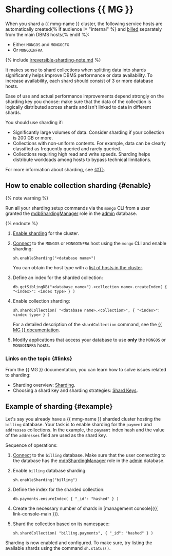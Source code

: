 # Sharding collections {{ MG }}

When you shard a {{ mmg-name }} cluster, the following service hosts are automatically created{% if audience != "internal" %} and [billed](../pricing.md) separately from the main DBMS hosts{% endif %}:

- Either `MONGOS` and `MONGOCFG`
- Or `MONGOINFRA`

{% include [irreversible-sharding-note.md](../../_includes/mdb/irreversible-sharding-note.md) %}

It makes sense to shard collections when splitting data into shards significantly helps improve DBMS performance or data availability. To increase availability, each shard should consist of 3 or more database hosts.

Ease of use and actual performance improvements depend strongly on the sharding key you choose: make sure that the data of the collection is logically distributed across shards and isn't linked to data in different shards.

You should use sharding if:

* Significantly large volumes of data. Consider sharding if your collection is 200 GB or more.
* Collections with non-uniform contents. For example, data can be clearly classified as frequently queried and rarely queried.
* Collections requiring high read and write speeds. Sharding helps distribute workloads among hosts to bypass technical limitations.

For more information about sharding, see [{#T}](../concepts/sharding.md).

## How to enable collection sharding {#enable}

{% note warning %}

Run all your sharding setup commands via the `mongo` CLI from a user granted the [mdbShardingManager](../concepts/users-and-roles.md#mdbShardingManager) role in the [admin](https://docs.mongodb.com/manual/reference/glossary/#term-admin-database) database.

{% endnote %}

1. [Enable sharding](../operations/shards.md#enable) for the cluster.

1. [Connect](../operations/connect.md) to the `MONGOS` or `MONGOINFRA` host using the `mongo` CLI and enable sharding:

   ```
   sh.enableSharding("<database name>")
   ```

   You can obtain the host type with a [list of hosts in the cluster](../operations/hosts.md#list-hosts).

1. Define an index for the sharded collection:

   ```
   db.getSiblingDB("<database name>").<collection name>.createIndex( { "<index>": <index type> } )
   ```

1. Enable collection sharding:

   ```
   sh.shardCollection( "<database name>.<collection>", { "<index>": <index type> } )
   ```

   For a detailed description of the `shardCollection` command, see the [{{ MG }} documentation](https://docs.mongodb.com/manual/reference/method/sh.shardCollection/#definition).

1. Modify applications that access your database to use **only** the `MONGOS` or `MONGOINFRA` hosts.

### Links on the topic {#links}

From the {{ MG }} documentation, you can learn how to solve issues related to sharding:

* Sharding overview: [Sharding](https://docs.mongodb.com/manual/sharding/index.html).
* Choosing a shard key and sharding strategies: [Shard Keys](https://docs.mongodb.com/manual/core/sharding-shard-key/).

## Example of sharding {#example}

Let's say you already have a {{ mmg-name }} sharded cluster hosting the `billing` database. Your task is to enable sharding for the `payment` and `addresses` collections. In the example, the `payment` index hash and the value of the `addresses` field are used as the shard key.

Sequence of operations:

1. [Connect](../operations/connect.md) to the `billing` database. Make sure that the user connecting to the database has the [mdbShardingManager](../concepts/users-and-roles.md#mdbShardingManager) role in the [admin](https://docs.mongodb.com/manual/reference/glossary/#term-admin-database) database.

1. Enable `billing` database sharding:

   ```
   sh.enableSharding("billing")
   ```

1. Define the index for the sharded collection:

   ```
   db.payments.ensureIndex( { "_id": "hashed" } )
   ```

1. Create the necessary number of shards in [management console]({{ link-console-main }}).

1. Shard the collection based on its namespace:

   ```
   sh.shardCollection( "billing.payments", { "_id": "hashed" } )
   ```

Sharding is now enabled and configured. To make sure, try listing the available shards using the command `sh.status()`.

